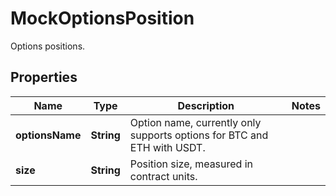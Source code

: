 
# MockOptionsPosition

Options positions.

## Properties

Name | Type | Description | Notes
------------ | ------------- | ------------- | -------------
**optionsName** | **String** | Option name, currently only supports options for BTC and ETH with USDT. | 
**size** | **String** | Position size, measured in contract units. | 

